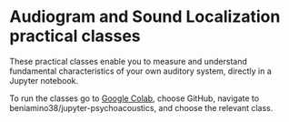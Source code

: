 # Audiogram and Sound Localization practical classes

These practical classes enable you to measure and understand fundamental characteristics of your own auditory system, directly in a Jupyter notebook.

To run the classes go to [Google Colab](https://colab.research.google.com), choose GitHub, navigate to beniamino38/jupyter-psychoacoustics, and choose the relevant class.
